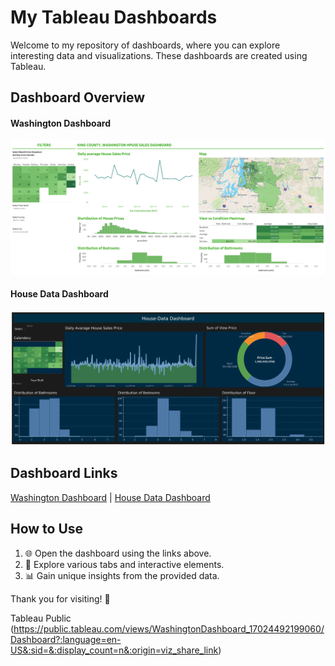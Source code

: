 # My Tableau Dashboards

Welcome to my repository of dashboards, where you can explore interesting data and visualizations. These dashboards are created using Tableau.

## Dashboard Overview

#### Washington Dashboard

![Screenshot of Washington Dashboard](Washington_dashboard.png)

#### House Data Dashboard

![Screenshot of House Data Dashboard](House_Data_dashboard.png)

## Dashboard Links

[Washington Dashboard](https://public.tableau.com/views/WashingtonDashboard_17024492199060/Dashboard?:language=en-US&:sid=&:display_count=n&:origin=viz_share_link) |
[House Data Dashboard](https://public.tableau.com/views/HouseDataBlack-Blue/Dashboard?:language=en-US&:sid=&:display_count=n&:origin=viz_share_link)

## How to Use

1. 🌐 Open the dashboard using the links above.
2. 🧐 Explore various tabs and interactive elements.
3. 📊 Gain unique insights from the provided data.

Thank you for visiting! 🚀

Tableau Public (https://public.tableau.com/views/WashingtonDashboard_17024492199060/Dashboard?:language=en-US&:sid=&:display_count=n&:origin=viz_share_link)
